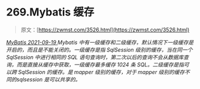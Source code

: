 <!--yml
category: 未分类
date: 0001-01-01 00:00:00
--->

# 269.Mybatis 缓存

> 原文：[https://zwmst.com/3526.html](https://zwmst.com/3526.html)

   [ *MyBatis* ](https://zwmst.com/mybatis)*[ <time datetime="2021-09-19T21:01:10+08:00"> 2021-09-19 </time> ](https://zwmst.com/3526.html)  Mybatis 中有一级缓存和二级缓存，默认情况下一级缓存是开启的，而且是不能关闭的。一级缓存是指 SqlSession 级别的缓存，当在同一个 SqlSession 中进行相同的 SQL 语句查询时，第二次以后的查询不会从数据库查询，而是直接从缓存中获取，一级缓存最多缓存 1024 条 SQL。二级缓存是指可以跨 SqlSession 的缓存。是 mapper 级别的缓存，对于 mapper 级别的缓存不同的sqlsession 是可以共享的。*